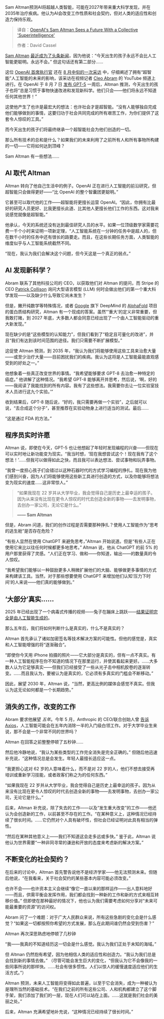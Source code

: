 
<!--
title: OpenAI的Sam Altman预见集体“超级智能”的未来
cover: https://cdn.thenewstack.io/media/2025/09/17105c7d-screenshot-from-cleo-abrams-left-interview-with-sam-altman-huge-ideas-youtube-show-august-2025.jpg
summary: Sam Altman预测AI将超越人类智能，可能在2027年带来重大科学发现，并在2035年治疗疾病。他认为AI会改变工作性质和社会契约，但对人类的适应性和创造力保持乐观。
-->

Sam Altman预测AI将超越人类智能，可能在2027年带来重大科学发现，并在2035年治疗疾病。他认为AI会改变工作性质和社会契约，但对人类的适应性和创造力保持乐观。

> 译自：[OpenAI's Sam Altman Sees a Future With a Collective 'Superintelligence'](https://thenewstack.io/openais-sam-altman-sees-a-future-with-a-collective-superintelligence/)
> 
> 作者：David Cassel

[Sam Altman](https://twitter.com/sama) [最近成为了头条新闻](https://www.forbes.com/sites/pialauritzen/2025/08/12/back-to-school-what-alan-turing-would-teach-kids-in-the-ai-age/)，因为他说：“今天出生的孩子永远不会比人工智能更聪明。永远不会。” 但这句话还有第二部分……

这位 [OpenAI 首席执行官](https://thenewstack.io/openais-sam-altman-ai-is-now-ready-for-the-enterprise/) 还在 [8 月中旬的一次采访](https://www.youtube.com/watch?v=hmtuvNfytjM) 中，仔细阐述了拥有“超智能”人工智能的未来的影响，该采访在视频记者 [Cleo Abram](https://www.linkedin.com/in/cleocabram/) 的 YouTube 频道上进行。在 OpenAI 于 8 月 7 日 [发布 GPT-5](https://openai.com/index/introducing-gpt-5/) 一周后，Altman 推测，今天出生的孩子也将“总是习惯于事物快速改进和发现新科学。他们只会——他们将永远不知道任何其他世界！”

这使他产生了也许是最宏大的想法：也许社会才是超智能。“没有人能够独自完成他们能够做到的事情，这要归功于社会共同完成的所有艰苦工作，为你们提供了这套令人惊叹的工具。”

而今天出生的孩子们将最终继承一个超智能社会为他们创造的一切。

那么所有技术的总和是什么？如果我们的未来利用了之前所有人和所有事物所构建的一切——它将如何达到顶峰？

Sam Altman 有一些想法……

## AI 取代 Altman

Altman 转向了他自己生活中的例子。OpenAI 正在进行人工智能的前沿研究，但超智能只会做得更好——“比 OpenAI 的整个智囊团更聪明。”

它甚至可以取代他的工作——超智能将更擅长运营 OpenAI。“因此，你拥有比最好的研究人员更好、比我更擅长此道、比其他人更擅长他们工作的东西。这对我来说感觉就像是超智能。”

他承认，今天的系统还没有达到最佳研究人员的水平。如果一位顶级数学家需要花费一千个小时来证明一项新定理，“人工智能系统在一分钟的任务中是超人的，但在数千小时的任务中还有很长的路要走。而且，在这些长期任务方面，人类智能的维度似乎与人工智能系统截然不同。

“现在，我认为我们会解决这个问题，但今天这是一个真正的弱点。”

## AI 发现新科学？

Abram 联系了其他科技公司的 CEO，以获取他们对 Altman 的提问，而 Stripe 的 CEO [Patrick Collison](https://en.wikipedia.org/wiki/Patrick_Collison) 询问大型语言模型 (LLM) 何时会做出他们的第一个重大科学发现——以及缺少什么导致它尚未发生？

但是，撇开纯数学等特殊情况，或者 [Google](https://cloud.google.com/?utm_content=inline+mention) 旗下 DeepMind 的 [AlphaFold](https://deepmind.google/science/alphafold/) 项目的蛋白质结构研究，Altman 有一个现成的答案。虽然“‘重大’的定义非常重要，但我敢打赌，到 2027 年底，大多数人都会同意已经出现了一个由人工智能驱动的重大新发现。”

现在缺少的是“这些模型的认知能力”，但我们看到了“稳定且可量化的改进”，并且“我们有达到该时间范围的途径。我们只需要不断扩展模型。”

这促使 Altman 预测，到 2035 年，“我认为我们将能够使用这些工具来治愈大量——或至少治疗大量——目前困扰我们的疾病。我认为这将是人工智能最能直观感受到的好处之一。”

他想象着一些真正改变世界的事情。“我希望能够要求 GPT-8 去治愈一种特定的癌症。” 他讲解了这种情况。“我希望 GPT-8 能够离开并思考，然后说，‘啊，好的——我阅读了我能找到的所有内容。我有了这些想法。我需要你去让一位实验室技术人员进行这九个实验。’”

收到结果后，GPT-8 随后说，“好的，我只需要再做一个实验”，之后就可以说，“去合成这个分子”，甚至推荐在实验动物身上进行适当的测试。最后……

“这是通过 FDA 的方法。”

## 程序员实时许愿

Altman 说，即使在今天，GPT-5 也让他想起了年轻时发现编程的兴奋——但现在可以实时地让新功能变为现实。“我当时想，‘现在我想尝试这个！现在我有了这个想法！’……但我可以做得如此之快，而且我可以表达想法、尝试事物和玩弄事物。

“我曾一度担心孩子们会错过以这种石器时代的方式学习编程的挣扎。现在我为他们感到兴奋，因为人们将能够使用这些新工具进行创造的方式，以及你能够将想法变为现实的速度……这非常惊人。”

> “如果我现在 22 岁并从大学毕业，我会觉得自己是历史上最幸运的孩子。因为从来没有比现在更令人惊叹的时代去创造全新的事物——去发明事物，去创办一家公司，无论它是什么。”
>
> **—— Sam Altman**

但是，Abram 问道，我们的创作过程是否需要那种挣扎？使用人工智能作为“思考的逃生舱”是否存在危险？

“有些人显然在使用 ChatGPT 来避免思考，”Altman 开始说道。但是“有些人正在使用它来比以往任何时候都更多地思考。” Altman 说，他从 ChatGPT 的前 5% 的用户那里获得了灵感。“人们正在学习、做和——你知道，输出——的数量真的令人惊叹。

“我希望我们能够以一种鼓励更多人稍微扩展他们的大脑、能够做更多事情的方式来构建该工具。当然，对于那些想要使用 ChatGPT 来增加他们认知‘压力下时间’的人来说——他们真的能够做到。”

## ‘大部分’真实……

2025 年已经出现了一个病毒式传播的视频——兔子在蹦床上跳跃——[结果证明完全是由人工智能生成的](https://www.youtube.com/watch?v=9O-8kAnBL2s)。

那么五年后，我们将如何判断什么是真实的，什么不是真实的？

Altman 首先承认了诸如加密签名等技术解决方案的可能性。但他的感觉是，真实和人工智能增强的将“逐渐融合”。

“即使你今天用 iPhone 拍摄的照片——它大部分是真实的，但有一点不真实。有一种人工智能程序在你不知道的情况下在那里运行，并使其看起来更好。……大多数人认为它足够真实——但我们已经接受了一些从光子击中相机胶卷的逐渐转变。……而且我认为，要被认为是真实的，它必须有多真实的门槛会不断移动。”

因此，展望 2030 年，Altman 说，“当然，更高比例的媒体会感觉不真实。但我认为这无论如何都是一个长期趋势。”

## 消失的工作，改变的工作

Abram 要求他展望 *五年*。今年 5 月，Anthropic 的 CEO/联合创始人曾 [告诉 Axios](https://www.axios.com/2025/05/28/ai-jobs-white-collar-unemployment-anthropic)，人工智能可能会在五年内消除一半的入门级白领工作。对于大学毕业生来说，那不会是一个非常不同的世界吗？

Altman 在回答之前整整停顿了五秒钟……

然后他冷静地说，“我认为某些类型的工作完全消失是完全正确的。” 但随后他迅速补充说，“这种情况总是会发生。年轻人最擅长适应这一点。

“我更担心这对 62 岁的人意味着什么，而不是对 22 岁的人，他们不想去接受再培训或重新学习技能，或者政客们称之为的任何东西。”

“如果我现在 22 岁并从大学毕业，我会觉得自己是历史上最幸运的孩子。因为从来没有比现在更令人惊叹的时代去创造全新的事物——去发明事物，去创办一家公司，无论它是什么。”

后来，Altman 补充说，除了失去的工作——以及“发生重大改变”的工作——他还认为会创造新的工作，以前甚至不存在的工作。“在某种意义上，这种情况已经持续了很长时间。……它仍然对个人具有破坏性，但社会已经证明对此具有相当的弹性。

“然后在某种其他意义上——我们不知道这会走多远或多快。” 鉴于此，Altman 说他认为世界需要“一种非同寻常的谦逊和开放的态度来考虑新的解决方案。”

## 不断变化的社会契约？

在后来的讨论中，Altman 首先警告说他不是经济学家——他无法预测未来。但随后他说，“在我看来，关于社会契约的某些基本内容可能必须改变。”

也许不会——也许资本主义会继续“像它一直以来的那样运作——出人意料地好——而且，供需平衡会发挥作用，我们都会找到一种新的工作和新的方式来相互转移价值。” 但即使在那种最好的情况下，他也认为我们需要考虑如何分享对“未来可能最重要的资源”的访问权。

Abram 问了一个难题：对于广大人民群众来说，所有这些急剧的变化会是什么感觉？“如果这一切都按照你希望的方式发展，那么在此期间谁仍然会受到伤害？”

Altman 再次深思熟虑地停顿了几秒钟

“我——我真的不知道经历这一切会是什么感觉。我认为我们正处于未知的海域。”

但 Altman 仍然抱有希望，因为他相信人类的适应性和创造力。“我认为我们总是会找到新的事情去做。” （尽管可能会发生巨大的变化，“但我认为它不会像我的一些同事所说的那样快。……社会有很多惯性。人们以惊人的缓慢速度适应他们的生活方式。”）

Altman 预测，未来人工智能将变得如此普遍，以至于它会消失，成为一种被认为是理所当然的基础技术。“在我们之前的所有这些公司、人和机构都建立了这个脚手架，我们添加了我们的一层，现在人们可以站在上面。……这就是我们社会的美丽之处。”

后来，Altman 充满希望地补充说，“这种情况已经持续了很长时间。”